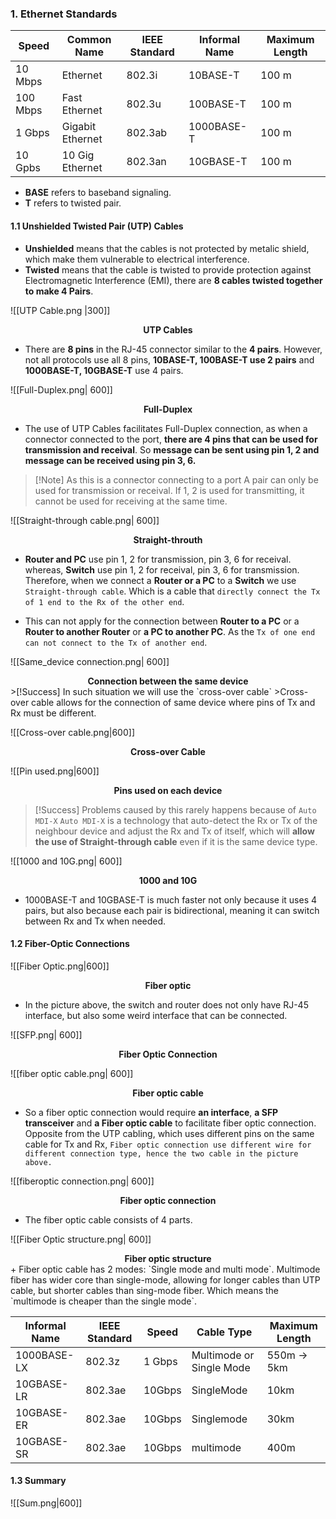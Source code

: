 ### 1. Ethernet Standards

| Speed    | Common Name      | IEEE Standard | Informal Name | Maximum Length |
| -------- | ---------------- | ------------- | ------------- | -------------- |
| 10 Mbps  | Ethernet         | 802.3i        | 10BASE-T      | 100 m          |
| 100 Mbps | Fast Ethernet    | 802.3u        | 100BASE-T     | 100 m          |
| 1 Gbps   | Gigabit Ethernet | 802.3ab       | 1000BASE-T    | 100 m          |
| 10 Gpbs  | 10 Gig Ethernet  | 802.3an       | 10GBASE-T     | 100 m          |

* **BASE** refers to baseband signaling.
* **T** refers to twisted pair.

#### 1.1 Unshielded Twisted Pair (UTP) Cables

+ **Unshielded** means that the cables is not protected by metalic shield, which make them vulnerable to electrical interference.
+ **Twisted** means that the cable is twisted to provide protection against Electromagnetic Interference (EMI), there are **8 cables twisted together to make 4 Pairs**.

![[UTP Cable.png |300]]
<figcaption style="text-align: center;font-weight: bold;">UTP Cables</figcaption>


+ There are **8 pins** in the RJ-45 connector similar to the **4 pairs**. However, not all protocols use all 8 pins, **10BASE-T, 100BASE-T use 2 pairs** and **1000BASE-T, 10GBASE-T** use 4 pairs.

 ![[Full-Duplex.png| 600]]
  <figcaption style="text-align: center;font-weight: bold;">Full-Duplex</figcaption>


+ The use of UTP Cables facilitates Full-Duplex connection, as when a connector connected to the port, **there are 4 pins that can be used for transmission and receival**. So **message can be sent using pin 1, 2 and message can be received using pin 3, 6.**

>[!Note] As this is a connector connecting to a port
> A pair can only be used for transmission or receival. If 1, 2 is used for transmitting, it cannot be used for receiving at the same time.


![[Straight-through cable.png| 600]]
 <figcaption style="text-align: center;font-weight: bold;">Straight-throuth</figcaption>

+ **Router and PC** use pin 1, 2 for transmission, pin 3, 6 for receival. whereas, **Switch** use pin 1, 2 for receival, pin 3, 6 for transmission. Therefore, when we connect a **Router or a PC** to a **Switch** we use `Straight-through cable`. Which is a cable that `directly connect the Tx of 1 end to the Rx of the other end`.

+ This can not apply for the connection between **Router to a PC** or a **Router to another Router** or **a PC to another PC**. As the `Tx of one end can not connect to the Tx of another end`.

![[Same_device connection.png| 600]]
<figcaption style="text-align: center;font-weight: bold;">Connection between the same device</figcaption>
>[!Success] In such situation we will use the `cross-over cable`
>Cross-over cable allows for the connection of same device where pins of Tx and Rx must be different.

![[Cross-over cable.png|600]]
<figcaption style="text-align: center;font-weight: bold;">Cross-over Cable</figcaption>

![[Pin used.png|600]]
<figcaption style="text-align: center;font-weight: bold;">Pins used on each device</figcaption>

>[!Success] Problems caused by this rarely happens because of `Auto MDI-X`
>`Auto MDI-X` is a technology that auto-detect the Rx or Tx of the neighbour device and adjust the Rx and Tx of itself, which will **allow the use of Straight-through cable** even if it is the same device type.

![[1000 and 10G.png| 600]]
<figcaption style="text-align: center;font-weight: bold;">1000 and 10G</figcaption>

+ 1000BASE-T and 10GBASE-T is much faster not only because it uses 4 pairs, but also because each pair is bidirectional, meaning it can switch between Rx and Tx when needed.

#### 1.2 Fiber-Optic Connections


![[Fiber Optic.png|600]]
<figcaption style="text-align: center;font-weight: bold;">Fiber optic</figcaption>

+ In the picture above, the switch and router does not only have RJ-45 interface, but also some weird interface that can be connected.

![[SFP.png| 600]]
<figcaption style="text-align: center;font-weight: bold;">Fiber Optic Connection</figcaption>

![[fiber optic cable.png| 600]]
<figcaption style="text-align: center;font-weight: bold;">Fiber optic cable</figcaption>

+ So a fiber optic connection would require **an interface**, **a SFP transceiver** and **a Fiber optic cable** to facilitate fiber optic connection. Opposite from the UTP cabling, which uses different pins on the same cable for Tx and Rx, `Fiber optic connection use different wire for different connection type, hence the two cable in the picture above.`

![[fiberoptic connection.png| 600]]
<figcaption style="text-align: center;font-weight: bold;">Fiber optic connection</figcaption>

+ The fiber optic cable consists of 4 parts.

![[Fiber Optic structure.png| 600]]
<figcaption style="text-align: center;font-weight: bold;">Fiber optic structure</figcaption>
+ Fiber optic cable has 2 modes: `Single mode and multi mode`. Multimode fiber has wider core than single-mode, allowing for longer cables than UTP cable, but shorter cables than sing-mode fiber. Which means the `multimode is cheaper than the single mode`.

| Informal Name | IEEE Standard | Speed  | Cable Type               | Maximum Length |
| ------------- | ------------- | ------ | ------------------------ | -------------- |
| 1000BASE-LX   | 802.3z        | 1 Gbps | Multimode or Single Mode | 550m -> 5km    |
| 10GBASE-LR    | 802.3ae       | 10Gbps | SingleMode               | 10km           |
| 10GBASE-ER    | 802.3ae       | 10Gbps | Singlemode               | 30km           |
| 10GBASE-SR    | 802.3ae       | 10Gbps | multimode                | 400m           |

#### 1.3 Summary
![[Sum.png|600]]